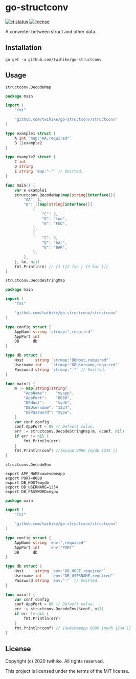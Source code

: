 # go-structconv

[![ci status](https://github.com/twihike/go-structconv/workflows/ci/badge.svg)](https://github.com/twihike/go-structconv/actions) [![license](https://img.shields.io/github/license/twihike/go-structconv)](LICENSE)

A converter between struct and other data.

## Installation

```shell
go get -u github.com/twihike/go-structconv
```

## Usage

`structconv.DecodeMap`

```go
package main

import (
    "fmt"

    "github.com/twihike/go-structconv/structconv"
)

type example1 struct {
    A int `map:"AA,required"`
    B []example2
}

type example2 struct {
    C int
    D string
    E string `map:"-"` // Omitted.
}

func main() {
    var e example1
    structconv.DecodeMap(map[string]interface{}{
        "AA": 1,
        "B": []map[string]interface{}{
            {
                "C": 2,
                "D": "foo",
                "E": "FOO",
            },
            {
                "C": 3,
                "D": "bar",
                "E": "BAR",
            },
        },
    }, &e, nil)
    fmt.Println(e) // {1 [{2 foo } {3 bar }]}
}
```

`structconv.DecodeStringMap`

```go
package main

import (
    "fmt"

    "github.com/twihike/go-structconv/structconv"
)

type config struct {
    AppName string `strmap:",required"`
    AppPort int
    DB      db
}

type db struct {
    Host     string `strmap:"DBHost,required"`
    Username int    `strmap:"DBUsername,required"`
    Password string `strmap:"-"` // Omitted.
}

func main() {
    m := map[string]string{
        "AppName":    "myapp",
        "AppPort":    "8080",
        "DBHost":     "mydb",
        "DBUsername": "1234",
        "DBPassword": "mypw",
    }
    var conf config
    conf.AppPort = 80 // Default value.
    err := structconv.DecodeStringMap(m, &conf, nil)
    if err != nil {
        fmt.Println(err)
    }
    fmt.Println(conf) //{myapp 8080 {mydb 1234 }}
}
```

`structconv.DecodeEnv`

```shell
export APP_NAME=awesomeapp
export PORT=8080
export DB_HOST=mydb
export DB_USERNAME=1234
export DB_PASSWORD=mypw
```

```go
package main

import (
    "fmt"

    "github.com/twihike/go-structconv/structconv"
)

type config struct {
    AppName string `env:",required"`
    AppPort int    `env:"PORT"`
    DB      db
}

type db struct {
    Host     string `env:"DB_HOST,required"`
    Username int    `env:"DB_USERNAME,required"`
    Password string `env:"-"` // Omitted.
}

func main() {
    var conf config
    conf.AppPort = 80 // Default value.
    err := structconv.DecodeEnv(&conf, nil)
    if err != nil {
        fmt.Println(err)
    }
    fmt.Println(conf) // {awesomeapp 8080 {mydb 1234 }}
}
```

## License

Copyright (c) 2020 twihike. All rights reserved.

This project is licensed under the terms of the MIT license.
